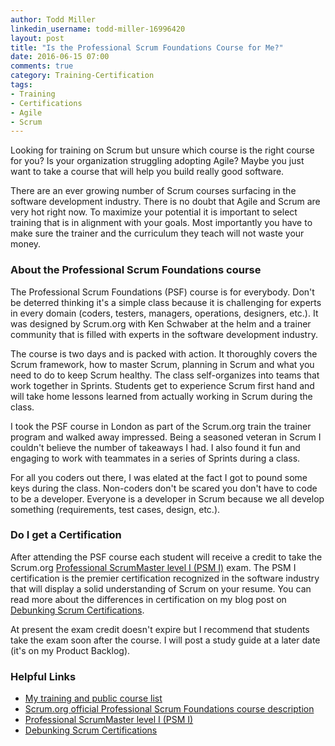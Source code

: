 ```yaml
---
author: Todd Miller
linkedin_username: todd-miller-16996420
layout: post
title: "Is the Professional Scrum Foundations Course for Me?"
date: 2016-06-15 07:00
comments: true
category: Training-Certification
tags:
- Training
- Certifications
- Agile
- Scrum
---
```

Looking for training on Scrum but unsure which course is the right course for you? Is your organization struggling adopting Agile? Maybe you just want to take a course that will help you build really good software.

There are an ever growing number of Scrum courses surfacing in the software development industry. There is no doubt that Agile and Scrum are very hot right now. To maximize your potential it is important to select training that is in alignment with your goals. Most importantly you have to make sure the trainer and the curriculum they teach will not waste your money.

### About the Professional Scrum Foundations course
The Professional Scrum Foundations (PSF) course is for everybody. Don't be deterred thinking it's a simple class because it is challenging for experts in every domain (coders, testers, managers, operations, designers, etc.). It was designed by Scrum.org with Ken Schwaber at the helm and a trainer community that is filled with experts in the software development industry.

The course is two days and is packed with action. It thoroughly covers the Scrum framework, how to master Scrum, planning in Scrum and what you need to do to keep Scrum healthy. The class self-organizes into teams that work together in Sprints. Students get to experience Scrum first hand and will take home lessons learned from actually working in Scrum during the class.

I took the PSF course in London as part of the Scrum.org train the trainer program and walked away impressed. Being a seasoned veteran in Scrum I couldn't believe the number of takeaways I had. I also found it fun and engaging to work with teammates in a series of Sprints during a class.

For all you coders out there, I was elated at the fact I got to pound some keys during the class. Non-coders don't be scared you don't have to code to be a developer. Everyone is a developer in Scrum because we all develop something (requirements, test cases, design, etc.).

### Do I get a Certification
After attending the PSF course each student will receive a credit to take the Scrum.org [Professional ScrumMaster level I (PSM I)](https://www.scrum.org/Assessments/Professional-Scrum-Master-Assessments/PSM-I-Assessment) exam. The PSM I certification is the premier certification recognized in the software industry that will display a solid understanding of Scrum on your resume. You can read more about the differences in certification on my blog post on [Debunking Scrum Certifications](/training-certification/2016/03/30/Scrum-Certifications).

At present the exam credit doesn't expire but I recommend that students take the exam soon after the course. I will post a study guide at a later date (it's on my Product Backlog).

### Helpful Links
+ [My training and public course list](/Training)
+ [Scrum.org official Professional Scrum Foundations course description](https://www.scrum.org/Courses/Professional-Scrum-Foundations)
+ [Professional ScrumMaster level I (PSM I)](https://www.scrum.org/Assessments/Professional-Scrum-Master-Assessments/PSM-I-Assessment)
+ [Debunking Scrum Certifications](/training-certification/2016/03/30/Scrum-Certifications)
